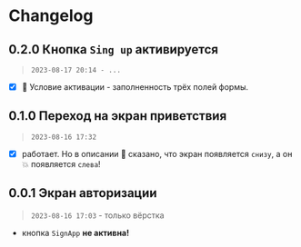 # Changelog

## 0.2.0 Кнопка `Sing up` активируется

> `2023-08-17 20:14 - ...`

- [x] 🦊 Условие активации - заполненность трёх полей формы.

## 0.1.0 Переход на экран приветствия

> `2023-08-16 17:32`

- [x] работает. Но в описании 🦊 сказано, что экран появляется `снизу`, а он 💥 появляется `слева`!

## 0.0.1 Экран авторизации

> `2023-08-16 17:03` - только вёрстка

- кнопка `SignApp` **не активна!**

